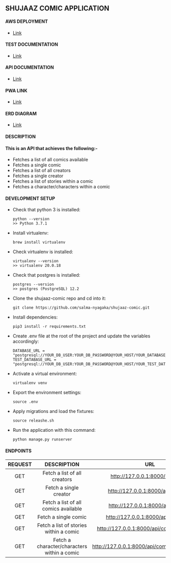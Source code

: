 ## SHUJAAZ COMIC APPLICATION
#### AWS DEPLOYMENT

- [Link](https://shujaaz.salmanyagaka.com/static)

#### TEST DOCUMENTATION

- [Link](https://circleci.com/api/v1.1/project/github/salma-nyagaka/shujaaz-comic/72/output/106/0?file=true&allocation-id=5ea58761b40dc80282801bde-0-build%2F311DB503)

#### API DOCUMENTATION

- [Link](https://documenter.getpostman.com/view/4791352/SzmY81gT?version=latest)

#### PWA LINK

- [Link](https://shujaaz-c3a4d.web.app)

#### ERD DIAGRAM

- [Link](https://identity.getpostman.com/handover/multifactor?user=4791352&handover_token=87341e49-21e5-4b20-9505-60dd2fd23b99)


#### DESCRIPTION
#### This is an API that achieves the following:-
- Fetches a list of all comics available
- Fetches a single comic
- Fetches a list of all creators
- Fetches a single creator
- Fetches a list of stories within a comic
- Fetches a character/characters within a comic


#### DEVELOPMENT SETUP
-   Check that python 3 is installed:

    ```
    python --version
    >> Python 3.7.1
    ```

-   Install virtualenv:

    ```
    brew install virtualenv
    ```

-   Check virtualenv is installed:

    ```
    virtualenv --version
    >> virtualenv 20.0.18
    ```
    
-   Check that postgres is installed:

    ```
    postgres --version
    >> postgres (PostgreSQL) 12.2
    ```

-   Clone the shujaaz-comic repo and cd into it:

    ```
    git clone https://github.com/salma-nyagaka/shujaaz-comic.git
    ```

-   Install dependencies:

    ```
    pip3 install -r requirements.txt
    ```

-  Create .env file at the root of the project and update the variables accordingly:

    ```
    DATABASE_URL = "postgresql://YOUR_DB_USER:YOUR_DB_PASSWORD@YOUR_HOST/YOUR_DATABASE_NAME"
    TEST_DATABASE_URL = "postgresql://YOUR_DB_USER:YOUR_DB_PASSWORD@YOUR_HOST/YOUR_TEST_DATABASE_NAME" 
    ```

-   Activate a virtual environment:

    ```
    virtualenv venv
    ```
    
-   Export the environment settings:

    ```
    source .env
    ```

-   Apply migrations and load the fixtures:

    ```
    source releashe.sh
    ```

-   Run the application with this command:

    ```
    python manage.py runserver 
    ```

 #### ENDPOINTS
| REQUEST | DESCRIPTION  | URL  |
| :-----: | :-: | :-: |
| GET | Fetch a list of all creators |  http://127.0.0.1:8000/api/users/ |
| GET | Fetch a single creator |  http://127.0.0.1:8000/api/users/1/ |
| GET | Fetch a list of all comics available |   http://127.0.0.1:8000/api/comics/ |
| GET | Fetch a single comic |   http://127.0.0.1:8000/api/comics/1/ |
| GET | Fetch a list of stories within a comic |   http://127.0.0.1:8000/api/comics/3/stories/ |
| GET | Fetch a character/characters within a comic |  http://127.0.0.1:8000/api/comics/3/characters/ |



